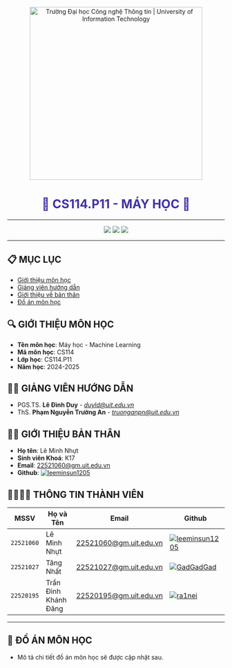 <!-- Banner -->
<p align="center">
  <a href="https://www.uit.edu.vn/" title="Trường Đại học Công nghệ Thông tin" style="border: none;">
    <img src="https://i.imgur.com/WmMnSRt.png" alt="Trường Đại học Công nghệ Thông tin | University of Information Technology" width="400">
  </a>
</p>

<h1 align="center" style="color: #4032a8;"><b>📘 CS114.P11 - MÁY HỌC 📘</b></h1>

<hr>

<!-- Badge -->
<p align="center">
  <img src="https://img.shields.io/badge/Machine%20Learning-CS114-blueviolet?style=for-the-badge">
  <img src="https://img.shields.io/badge/UIT-2024--2025-lightblue?style=for-the-badge">
  <img src="https://img.shields.io/badge/Team-CS114%20Squad-green?style=for-the-badge">
</p>

<hr>

## 📋 MỤC LỤC
- [Giới thiệu môn học](#gioithieumonhoc)
- [Giảng viên hướng dẫn](#giangvien)
- [Giới thiệu về bản thân](#banthan)
- [Đồ án môn học](#doan)

## 🔍 GIỚI THIỆU MÔN HỌC
<a name ='gioithieumonhoc'></a>

- **Tên môn học**: Máy học - Machine Learning
- **Mã môn học**: CS114
- **Lớp học**: CS114.P11
- **Năm học**: 2024-2025

## 🧑‍🏫 GIẢNG VIÊN HƯỚNG DẪN
<a name="giangvien"></a>

- PGS.TS. **Lê Đình Duy** - *duyld@uit.edu.vn*
- ThS. **Phạm Nguyễn Trường An** - *truonganpn@uit.edu.vn*

## 🧑‍💻 GIỚI THIỆU BẢN THÂN
<a name="banthan"></a>

- **Họ tên**: Lê Minh Nhựt
- **Sinh viên Khoá**: K17
- **Email**: 22521060@gm.uit.edu.vn
- **Github**: [![leeminsun1205](https://img.shields.io/badge/leeminsun1205-%2324292f.svg?style=flat-square&logo=github)](https://github.com/leeminsun1205)

## 👨‍👩‍👧‍👦 THÔNG TIN THÀNH VIÊN

| MSSV       | Họ và Tên          | Email                   | Github                                                                                                                      |
| ---------- | ------------------ | ----------------------- | --------------------------------------------------------------------------------------------------------------------------- |
| `22521060` | Lê Minh Nhựt        | 22521060@gm.uit.edu.vn   | [![leeminsun1205](https://img.shields.io/badge/leeminsun1205-%2324292f.svg?style=flat-square&logo=github)](https://github.com/leeminsun1205) |
| `22521027` | Tăng Nhất           | 22521027@gm.uit.edu.vn   | [![GadGadGad](https://img.shields.io/badge/GadGadGad-%2324292f.svg?style=flat-square&logo=github)](https://github.com/GadGadGad) |
| `22520195` | Trần Đình Khánh Đăng | 22520195@gm.uit.edu.vn   | [![ra1nei](https://img.shields.io/badge/ra1nei-%2324292f.svg?style=flat-square&logo=github)](https://github.com/ra1nei) |

<hr>

## 🎯 ĐỒ ÁN MÔN HỌC
<a name="doan"></a>
- Mô tả chi tiết đồ án môn học sẽ được cập nhật sau.
